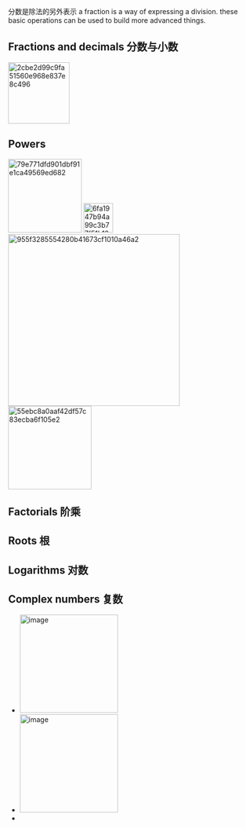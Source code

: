 分数是除法的另外表示 a fraction is a way of expressing a division. these basic operations can be used to build more advanced things.
## Fractions and decimals 分数与小数
<img width="125" alt="2cbe2d99c9fa51560e968e837e8c496" src="https://user-images.githubusercontent.com/31954987/233878487-606b06e2-2814-4efd-9beb-1bd19748d4c3.png">


## Powers
<img width="150" alt="79e771dfd901dbf91e1ca49569ed682" src="https://user-images.githubusercontent.com/31954987/233880447-2eb307d2-bf76-4563-8135-f49b5885ea85.png">
<img width="60" alt="6fa1947b94a99c3b77f51b188cc8e9b" src="https://user-images.githubusercontent.com/31954987/233880601-dfa7a35e-b8d6-435f-aaff-61c4801e0c59.png">
<img width="350" alt="955f3285554280b41673cf1010a46a2" src="https://user-images.githubusercontent.com/31954987/233881940-9acddf22-8ee3-49fa-9136-ff13f39648d6.png">
<img width="170" alt="55ebc8a0aaf42df57c83ecba6f105e2" src="https://user-images.githubusercontent.com/31954987/233888291-a4193b38-a405-4a8a-854f-0902dad76d5b.png">




## Factorials 阶乘


## Roots 根


## Logarithms 对数


## Complex numbers 复数
- <img width="200" alt="image" src="https://github.com/ChenxingWang93/Math/assets/31954987/137f1bcf-1259-4354-a2f4-edc379f96070">

- <img width="200" alt="image" src="https://github.com/ChenxingWang93/Math/assets/31954987/a2900e11-2157-4504-b8e8-d2fa4131e17d">

- 
